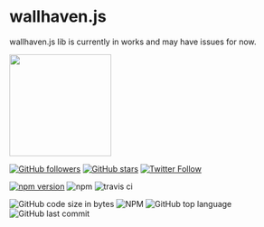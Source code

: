 # wallhaven.js
wallhaven.js lib is currently in works and may have issues for now. 

<img src="https://i.mavis.moe/f/QjWt3NxtnG/2019-06-22-19-51-22.png" width="180" align="center" />

[![GitHub followers](https://img.shields.io/github/followers/venipa.svg?style=social)](https://github.com/Venipa)
[![GitHub stars](https://img.shields.io/github/stars/venipa/wallhaven.js.svg?style=social)](https://github.com/Venipa/wallhaven.js/)
[![Twitter Follow](https://img.shields.io/twitter/follow/biyoriii.svg?style=social)](https://twitter.com/@biyoriii)

[![npm version](https://badge.fury.io/js/wallhaven-api.js.svg)](https://badge.fury.io/js/wallhaven-api.js)
![npm](https://img.shields.io/npm/dm/wallhaven-api.js.svg?style=plastic)
![travis ci](https://travis-ci.org/Venipa/wallhaven.js.svg?branch=master)

![GitHub code size in bytes](https://img.shields.io/github/languages/code-size/venipa/wallhaven.js.svg)
![NPM](https://img.shields.io/npm/l/wallhaven-api.js.svg)
![GitHub top language](https://img.shields.io/github/languages/top/venipa/wallhaven.js.svg)
![GitHub last commit](https://img.shields.io/github/last-commit/venipa/wallhaven.js.svg)
